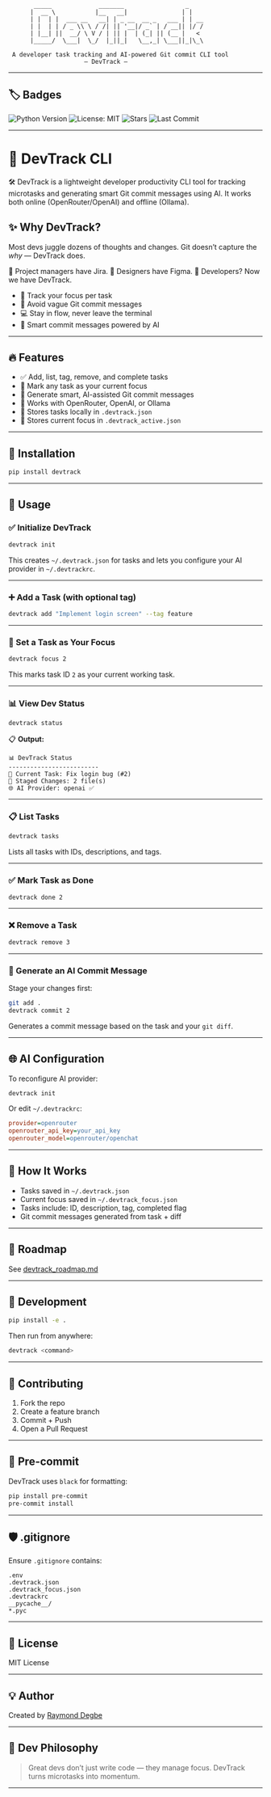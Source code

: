 ```
       _____             _______                 _    
      |  __ \           |__   __|               | |   
      | |  | |  ___ __   __| | _ __  __ _   ___ | | __
      | |  | | / _ \\ \ / /| || '__|/ _` | / __|| |/ /
      | |__| ||  __/ \ V / | || |  | (_| || (__ |   < 
      |_____/  \___|  \_/  |_||_|   \__,_| \___||_|\_\
 
 A developer task tracking and AI-powered Git commit CLI tool
                     — DevTrack —
```
---

## 🏷️ Badges

![Python Version](https://img.shields.io/badge/python-3.8+-blue.svg)
![License: MIT](https://img.shields.io/badge/License-MIT-yellow.svg)
![Stars](https://img.shields.io/github/stars/mrdegbe/devtrack?style=social)
![Last Commit](https://img.shields.io/github/last-commit/mrdegbe/devtrack)

---

# 🚀 DevTrack CLI

🛠️ DevTrack is a lightweight developer productivity CLI tool for tracking microtasks and generating smart Git commit messages using AI. It works both online (OpenRouter/OpenAI) and offline (Ollama).

## ✨ Why DevTrack?

Most devs juggle dozens of thoughts and changes. Git doesn’t capture the *why* — DevTrack does.

🔹 Project managers have Jira.
🔹 Designers have Figma.
🔹 Developers? Now we have DevTrack.

* 🧠 Track your focus per task
* 🧾 Avoid vague Git commit messages
* 💻 Stay in flow, never leave the terminal
* 🧠 Smart commit messages powered by AI

---

## 🔥 Features

* ✅ Add, list, tag, remove, and complete tasks
* 🧠 Mark any task as your current focus
* 💬 Generate smart, AI-assisted Git commit messages
* 📂 Works with OpenRouter, OpenAI, or Ollama
* 📁 Stores tasks locally in `.devtrack.json`
* 🧠 Stores current focus in `.devtrack_active.json`

---

## 🚀 Installation

```bash
pip install devtrack
```

---

## 🧰 Usage

### ✅ Initialize DevTrack

```bash
devtrack init
```

This creates `~/.devtrack.json` for tasks and lets you configure your AI provider in `~/.devtrackrc`.

---

### ➕ Add a Task (with optional tag)

```bash
devtrack add "Implement login screen" --tag feature
```

---

### 🎯 Set a Task as Your Focus

```bash
devtrack focus 2
```

This marks task ID `2` as your current working task.

---

### 📊 View Dev Status

```bash
devtrack status
```


📋 **Output:**

```
📊 DevTrack Status
-------------------------
🧠 Current Task: Fix login bug (#2)
📂 Staged Changes: 2 file(s)
🌐 AI Provider: openai ✅
```


---

### 📋 List Tasks

```bash
devtrack tasks
```

Lists all tasks with IDs, descriptions, and tags.

---

### ✅ Mark Task as Done

```bash
devtrack done 2
```

---

### ❌ Remove a Task

```bash
devtrack remove 3
```

---

### 💬 Generate an AI Commit Message

Stage your changes first:

```bash
git add .
devtrack commit 2
```

Generates a commit message based on the task and your `git diff`.

---

## 🌐 AI Configuration

To reconfigure AI provider:

```bash
devtrack init
```

Or edit `~/.devtrackrc`:

```ini
provider=openrouter
openrouter_api_key=your_api_key
openrouter_model=openrouter/openchat
```

---

## 🧠 How It Works

* Tasks saved in `~/.devtrack.json`
* Current focus saved in `~/.devtrack_focus.json`
* Tasks include: ID, description, tag, completed flag
* Git commit messages generated from task + diff

---
## 🌱 Roadmap

See [devtrack\_roadmap.md](./devtrack_roadmap.md)

---

## 🧪 Development

```bash
pip install -e .
```

Then run from anywhere:

```bash
devtrack <command>
```

---

## 🤝 Contributing

1. Fork the repo
2. Create a feature branch
3. Commit + Push
4. Open a Pull Request

---

## 🧼 Pre-commit

DevTrack uses `black` for formatting:

```bash
pip install pre-commit
pre-commit install
```

---

## 🛡 .gitignore

Ensure `.gitignore` contains:

```
.env
.devtrack.json
.devtrack_focus.json
.devtrackrc
__pycache__/
*.pyc
```

---

## 📜 License

MIT License

---

## 💡 Author

Created by [Raymond Degbe](https://github.com/mrdegbe)

---

## 💬 Dev Philosophy

> Great devs don’t just write code — they manage focus.
> DevTrack turns microtasks into momentum.

---